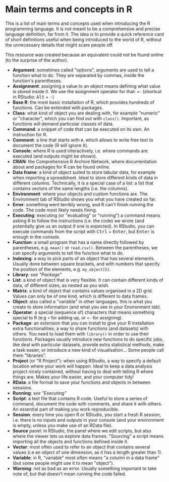 # Main terms and concepts in R

This is a list of main terms and concepts used when introducing the R programming language. It is not meant to be a comprehensive and precise language definition, far from it. The idea is to provide a quick reference card of short definitions useful when being introduced to the world of R, without the unnecessary details that might scare people off.

This resource was created because an equivalent could not be found online (to the surprise of the author).

* **Argument**: sometimes called "options", arguments are used to tell a function what to do. They are separated by commas, inside the function's parentheses.
* **Assignment**: assigning a value to an object means defining what value is stored inside it. We use the assignment operator for that: `<-` (shortcut in RStudio: <kbd>Alt</kbd> + <kbd>-</kbd>)
* **Base R**: the most basic installation of R, which provides hundreds of functions. Can be extended with packages.
* **Class**: what kind of object you are dealing with, for example "numeric" or "character", which you can find out with `class()`. Important, as functions will demand particular classes of data.
* **Command**: a snippet of code that can be executed on its own. An instruction for R.
* **Comment**: a line that starts with `#`, which allows to write free text to document the code (R will ignore it).
* **Console**: where R is used interactively, i.e. where commands are executed (and outputs might be shown).
* **CRAN**: the Comprehensive R Archive Network, where documentation about and packages for R can be found online.
* **Data frame**: a kind of object suited to store tabular data, for example when importing a spreadsheet. Ideal to store different kinds of data in different columns. Technically, it is a special case of a list: a list that contains vectors of the same lengths (i.e. the columns).
* **Environment**: where your objects and custom functions are. The Environment tab of RStudio shows you what you have created so far.
* **Error**: something went terribly wrong, and R can't finish running the code. The code most likely needs fixing.
* **Executing**: executing (or "evaluating" or "running") a command means asking R to follow the instructions (i.e. the code) we wrote (and potentially give us an output if one is expected). In RStudio, you can execute commands from the script with <kbd>Ctrl</kbd> + <kbd>Enter</kbd>, but <kbd>Enter</kbd> is enough in the console.
* **Function**: a small program that has a name directly followed by parentheses, e.g. `mean()` or `read.csv()`. Between the parentheses, we can specify arguments to tell the function what to do.
* **Indexing**: a way to pick parts of an object that has several elements. Usually done between square brackets, and with numbers that specify the position of the elements, e.g. `my_object[5]`.
* **Library**: _see "Package"_
* **List**: a kind of object that is very flexible. It can contain different kinds of data, of different sizes, as nested as you wish.
* **Matrix**: a kind of object that contains values organised in a 2D grid. Values can only be of one kind, which is different to data frames.
* **Object**: also called a "variable" in other languages, this is what you create to store information (and what you see in your Environment tab).
* **Operator**: a special (sequence of) characters that means something special to R (e.g `+` for adding up, or `<-` for assigning).
* **Package**: an extension that you can install to give your R installation extra functionalities; a way to share functions (and datasets) with others. You need to load them with `library()` in order to use their functions. Packages usually introduce new functions to do specific jobs, like deal with particular datasets, provide extra statistical methods, make a task easier, or introduce a new kind of visualisation... Some people call them "libraries".
* **Project** (or "R Project"): when using RStudio, a way to specify a default location where your work will happen. Ideal to keep a data analysis project nicely contained, without having to deal with telling R where things are. Makes your life easier, and your computer tidy!
* **RData**: a file format to save your functions and objects in between sessions.
* **Running**: _see "Executing"_
* **Script**: a text file that contains R code. Useful to store a series of command, document the code with comments, and share it with others. An essential part of making you work reproducible.
* **Session**: every time you open R or RStudio, you start a fresh R session, i.e. there is no inputs and outputs in your console (and your environment is empty, unless you make use of an RData file).
* **Source** panel: in RStudio, the panel where we edit scripts, but also where the viewer lets us explore data frames. "Sourcing" a script means importing all the objects and functions defined inside it.
* **Vector**: most often used to refer to an object that contains several values (i.e an object of one dimension, as it has a length greater than 1).
* **Variable**: in R, "variable" most often means "a column in a data frame" (but some people might use it to mean "object").
* **Warning**: not as bad as an error. Usually something important to take note of, but that doesn't mean running the code failed.
